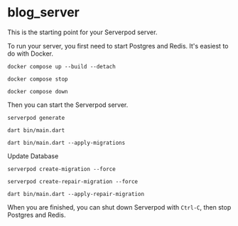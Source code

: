 # blog_server

This is the starting point for your Serverpod server.

To run your server, you first need to start Postgres and Redis. It's easiest to do with Docker.

    docker compose up --build --detach

    docker compose stop

    docker compose down


Then you can start the Serverpod server.

    serverpod generate

    dart bin/main.dart

    dart bin/main.dart --apply-migrations


Update Database

    serverpod create-migration --force

    serverpod create-repair-migration --force

    dart bin/main.dart --apply-repair-migration


When you are finished, you can shut down Serverpod with `Ctrl-C`, then stop Postgres and Redis.


